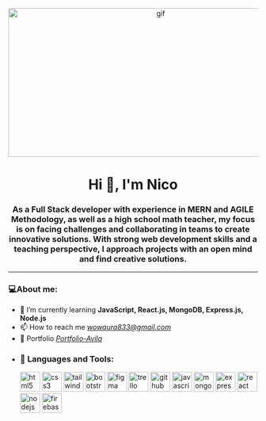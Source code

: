 <div id="header" align="center">
  <img src="https://media.giphy.com/media/Dh5q0sShxgp13DwrvG/giphy.gif" alt="gif" width="600" height="300">
  <h1 align="center">Hi 👋, I'm Nico</h1>
  <h3 align="center">As a Full Stack developer with experience in MERN and AGILE Methodology, as well as a high school math teacher, my focus
  is on facing challenges and collaborating in teams to create innovative solutions. With strong web development skills
  and a teaching perspective, I approach projects with an open mind and find creative solutions.</h3>
</div>

---
### 💻About me:

- 🌱 I’m currently learning **JavaScript, React.js, MongoDB, Express.js, Node.js**
- 📫 How to reach me *wowaura833@gmail.com*
- 💼 Portfolio <a href="https://portfolio-avila.netlify.app/" target="_blank">*Portfolio-Avila*</a>
- <div align="left">
    <h3>🔨 Languages and Tools:</h3>
    <img src="https://cdn.jsdelivr.net/gh/devicons/devicon/icons/html5/html5-original-wordmark.svg" title="html5" width="40" height="40" />
    <img src="https://cdn.jsdelivr.net/gh/devicons/devicon/icons/css3/css3-original-wordmark.svg" title="css3" width="40" height="40" />
    <img src="https://cdn.jsdelivr.net/gh/devicons/devicon/icons/tailwindcss/tailwindcss-plain.svg" title="tailwindcss" width="40" height="40" />
    <img src="https://cdn.jsdelivr.net/gh/devicons/devicon/icons/bootstrap/bootstrap-original.svg" title="bootstrap" width="40" height="40" />
    <img src="https://cdn.jsdelivr.net/gh/devicons/devicon/icons/figma/figma-original.svg" title="figma" width="40" height="40" />
    <img src="https://cdn.jsdelivr.net/gh/devicons/devicon/icons/trello/trello-plain.svg" title="trello" width="40" height="40" />
    <img src="https://cdn.jsdelivr.net/gh/devicons/devicon/icons/github/github-original-wordmark.svg" title="github" width="40" height="40" />
    <img src="https://cdn.jsdelivr.net/gh/devicons/devicon/icons/javascript/javascript-original.svg" title="javascript" width="40" height="40" />
    <img src="https://cdn.jsdelivr.net/gh/devicons/devicon/icons/mongodb/mongodb-original-wordmark.svg" title="mongodb" width="40" height="40" />
    <img src="https://cdn.jsdelivr.net/gh/devicons/devicon/icons/express/express-original.svg" title="express" width="40" height="40" />
    <img src="https://cdn.jsdelivr.net/gh/devicons/devicon/icons/react/react-original-wordmark.svg" title="react" width="40" height="40" />
    <img src="https://cdn.jsdelivr.net/gh/devicons/devicon/icons/nodejs/nodejs-original-wordmark.svg" title="nodejs" width="40" height="40" />
    <img src="https://cdn.jsdelivr.net/gh/devicons/devicon/icons/firebase/firebase-plain-wordmark.svg" title="firebase" width="40" height="40" />
  </div>
